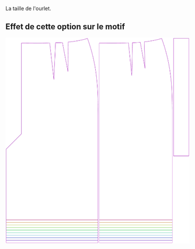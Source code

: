 La taille de l'ourlet.



## Effet de cette option sur le motif
![Cette image montre l'effet de cette option en superposant plusieurs variantes qui ont une valeur différente pour cette option](penelope_hem_sample.svg "Effet de cette option sur le motif")